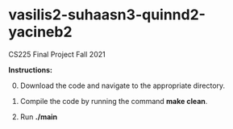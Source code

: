 # vasilis2-suhaasn3-quinnd2-yacineb2
CS225 Final Project Fall 2021

**Instructions:**

0) Download the code and navigate to the appropriate directory.

1) Compile the code by running the command **make clean**.

2) Run **./main**


